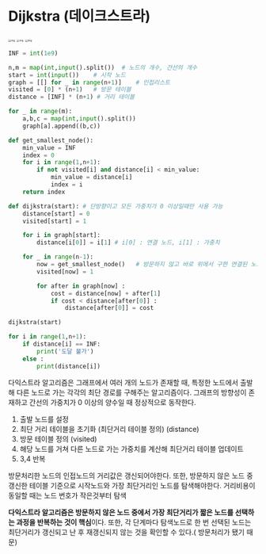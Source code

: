 # Dijkstra (데이크스트라)

<img src="https://blog.kakaocdn.net/dn/bysx8O/btrftofXLDl/vJLp0dOk2U8A1YE9SuQ9x1/img.png" alt="img" style="zoom: 33%;" />

<img src="https://blog.kakaocdn.net/dn/c7jlZz/btrfFEVRizL/OIDKfob2QMrMnVcOb6nBTk/img.png" alt="img" style="zoom:33%;" />

<img src="https://blog.kakaocdn.net/dn/cTeEYD/btrfzjZfwyq/cYKGlq1kjNMamdW6pDRz1k/img.png" alt="img" style="zoom:33%;" />

```python
INF = int(1e9)

n,m = map(int,input().split())  # 노드의 개수, 간선의 개수
start = int(input())    # 시작 노드
graph = [[] for _ in range(n+1)]    # 인접리스트
visited = [0] * (n+1)   # 방문 테이블
distance = [INF] * (n+1) # 거리 테이블

for _ in range(m):
    a,b,c = map(int,input().split())
    graph[a].append((b,c))

def get_smallest_node():
    min_value = INF
    index = 0
    for i in range(1,n+1):
        if not visited[i] and distance[i] < min_value:
            min_value = distance[i]
            index = i
    return index

def dijkstra(start): # 단방향이고 모든 가중치가 0 이상일때만 사용 가능
    distance[start] = 0
    visited[start] = 1

    for i in graph[start]:
        distance[i[0]] = i[1] # i[0] : 연결 노드, i[1] : 가중치

    for _ in range(n-1):
        now = get_smallest_node()   # 방문하지 않고 바로 위에서 구한 연결된 노드들
        visited[now] = 1

        for after in graph[now] :
            cost = distance[now] + after[1]
            if cost < distance[after[0]] :
                distance[after[0]] = cost

dijkstra(start)

for i in range(1,n+1):
    if distance[i] == INF:
        print('도달 불가')
    else :
        print(distance[i])
```

다익스트라 알고리즘은 그래프에서 여러 개의 노드가 존재할 때, 특정한 노드에서 출발해 다른 노드로 가는 각각의 최단 경로를 구해주는 알고리즘이다. 그래프의 방향성이 존재하고 간선의 가중치가 0 이상의 양수일 때 정상적으로 동작한다.

1. 출발 노드를 설정
2. 최단 거리 테이블을 초기화 (최단거리 테이블 정의) (distance)
3. 방문 테이블 정의 (visited)
4. 해당 노드를 거쳐 다른 노드로 가는 가중치를 계산해 최단거리 테이블 업데이트
5. 3,4 반복

방문처리한 노드의 인접노드의 거리값은 갱신되어야한다. 또한, 방문하지 않은 노드 중 갱신한 테이블 기준으로 시작노드와 가장 최단거리인 노드를 탐색해야한다. 거리비용이 동일할 때는 노드 번호가 작은것부터 탐색

**다익스트라 알고리즘은 방문하지 않은 노드 중에서 가장 최단거리가 짧은 노드를 선택하는 과정을 반복하는 것이 핵심**이다. 또한, 각 단계마다 탐색노드로 한 번 선택된 노드는 최단거리가 갱신되고 난 후 재갱신되지 않는 것을 확인할 수 있다.( 방문처리가 됐기 때문)